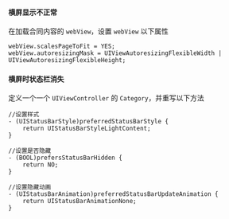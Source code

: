 #### 横屏显示不正常
在加载合同内容的 `webView`，设置 `webView` 以下属性

```
webView.scalesPageToFit = YES;
webView.autoresizingMask = UIViewAutoresizingFlexibleWidth | UIViewAutoresizingFlexibleHeight;
```

#### 横屏时状态栏消失

定义一个一个 `UIViewController` 的 `Category`，并重写以下方法

```
//设置样式
- (UIStatusBarStyle)preferredStatusBarStyle {
    return UIStatusBarStyleLightContent;
}

//设置是否隐藏
- (BOOL)prefersStatusBarHidden {
    return NO;
}

//设置隐藏动画
- (UIStatusBarAnimation)preferredStatusBarUpdateAnimation {
    return UIStatusBarAnimationNone;
}
```